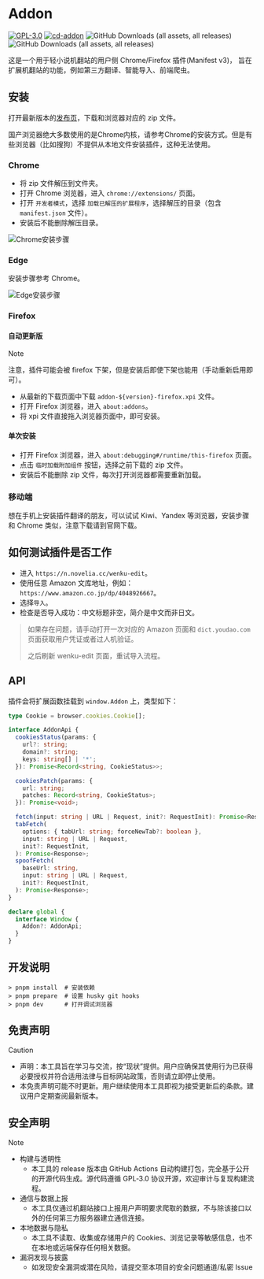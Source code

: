 # Addon

[![GPL-3.0](https://img.shields.io/github/license/auto-novel/addon)](https://github.com/auto-novel/addon#license)
[![cd-addon](https://github.com/auto-novel/addon/actions/workflows/cd-addon.yml/badge.svg)](https://github.com/auto-novel/addon/actions/workflows/cd-addon.yml)
![GitHub Downloads (all assets, all releases)](https://img.shields.io/github/downloads/auto-novel/addon/latest/total?label=下载量-最新&color=red&link=https%3A%2F%2Fgithub.com%2Fauto-novel%2Faddon%2Freleases)
![GitHub Downloads (all assets, all releases)](https://img.shields.io/github/downloads/auto-novel/addon/total?label=下载量-总计&color=violet&link=https%3A%2F%2Fgithub.com%2Fauto-novel%2Faddon%2Freleases)

这是一个用于轻小说机翻站的用户侧 Chrome/Firefox 插件(Manifest v3)，
旨在扩展机翻站的功能，例如第三方翻译、智能导入、前端爬虫。

## 安装

打开最新版本的[发布页](https://github.com/auto-novel/addon/releases/latest)，下载和浏览器对应的 zip 文件。

国产浏览器绝大多数使用的是Chrome内核，请参考Chrome的安装方式。但是有些浏览器（比如搜狗）不提供从本地文件安装插件，这种无法使用。

### Chrome

- 将 zip 文件解压到文件夹。
- 打开 Chrome 浏览器，进入 `chrome://extensions/` 页面。
- 打开 `开发者模式`，选择 `加载已解压的扩展程序`，选择解压的目录（包含 `manifest.json` 文件）。
- 安装后不能删除解压目录。

![Chrome安装步骤](https://n.novelia.cc/files-extra/chrome.png)

### Edge

安装步骤参考 Chrome。

![Edge安装步骤](https://n.novelia.cc/files-extra/edge.png)

### Firefox

#### 自动更新版
> [!note]
> 注意，插件可能会被 firefox 下架，但是安装后即使下架也能用（手动重新启用即可）。

- 从最新的下载页面中下载 `addon-${version}-firefox.xpi` 文件。
- 打开 Firefox 浏览器，进入 `about:addons`。
- 将 xpi 文件直接拖入浏览器页面中，即可安装。

#### 单次安装
- 打开 Firefox 浏览器，进入 `about:debugging#/runtime/this-firefox` 页面。
- 点击 `临时加载附加组件` 按钮，选择之前下载的 zip 文件。
- 安装后不能删除 zip 文件，每次打开浏览器都需要重新加载。

### 移动端

想在手机上安装插件翻译的朋友，可以试试 Kiwi、Yandex 等浏览器，安装步骤和 Chrome 类似，注意下载请到官网下载。

## 如何测试插件是否工作

- 进入 `https://n.novelia.cc/wenku-edit`。
- 使用任意 Amazon 文库地址，例如：`https://www.amazon.co.jp/dp/4048926667`。
- 选择`导入`。
- 检查是否导入成功：中文标题非空，简介是中文而非日文。

> 如果存在问题，请手动打开一次对应的 Amazon 页面和 `dict.youdao.com` 页面获取用户凭证或者过人机验证。
> 
> 之后刷新 wenku-edit 页面，重试导入流程。

## API

插件会将扩展函数挂载到 `window.Addon` 上，类型如下：

```typescript
type Cookie = browser.cookies.Cookie[];

interface AddonApi {
  cookiesStatus(params: {
    url?: string;
    domain?: string;
    keys: string[] | '*';
  }): Promise<Record<string, CookieStatus>>;

  cookiesPatch(params: {
    url: string;
    patches: Record<string, CookieStatus>;
  }): Promise<void>;

  fetch(input: string | URL | Request, init?: RequestInit): Promise<Response>;
  tabFetch(
    options: { tabUrl: string; forceNewTab?: boolean },
    input: string | URL | Request,
    init?: RequestInit,
  ): Promise<Response>;
  spoofFetch(
    baseUrl: string,
    input: string | URL | Request,
    init?: RequestInit,
  ): Promise<Response>;
}

declare global {
  interface Window {
    Addon?: AddonApi;
  }
}
```

## 开发说明

```shell
> pnpm install  # 安装依赖
> pnpm prepare  # 设置 husky git hooks
> pnpm dev      # 打开调试浏览器
```

## 免责声明

> [!caution]
>
> - 声明：本工具旨在学习与交流，按“现状”提供。用户应确保其使用行为已获得必要授权并符合适用法律与目标网站政策，否则请立即停止使用。
> - 本免责声明可能不时更新。用户继续使用本工具即视为接受更新后的条款。建议用户定期查阅最新版本。

## 安全声明

> [!note]
>
> - 构建与透明性
>   - 本工具的 release 版本由 GitHub Actions 自动构建打包，完全基于公开的开源代码生成。源代码遵循 GPL‑3.0 协议开源，欢迎审计与复现构建流程。
> - 通信与数据上报
>   - 本工具仅通过机翻站接口上报用户声明要求爬取的数据，不与除该接口以外的任何第三方服务器建立通信连接。
> - 本地数据与隐私
>   - 本工具不读取、收集或存储用户的 Cookies、浏览记录等敏感信息，也不在本地或远端保存任何相关数据。
> - 漏洞发现与披露
>   - 如发现安全漏洞或潜在风险，请提交至本项目的安全问题通道/私密 Issue
